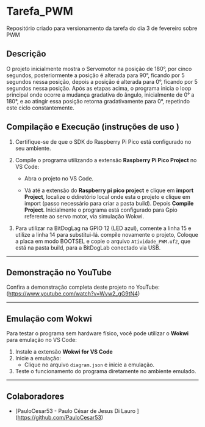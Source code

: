 # Tarefa_PWM
Repositório criado para versionamento da tarefa do dia 3 de fevereiro sobre PWM

## Descrição
 
O projeto  inicialmente mostra o Servomotor na posição de 180°, por cinco segundos,
posteriormente a posição é alterada para 90°, ficando por 5 segundos nessa posição, 
depois  a posição é alterada para 0°, ficando  por 5 segundos nessa posição. 
Após as etapas acima, o programa inicia o loop principal onde ocorre a mudança gradativa 
do ângulo, inicialmente de  0° a 180°, e ao atingir essa posição retorna gradativamente 
para 0°, repetindo este ciclo constantemente.  


## Compilação e Execução (instruções de uso )

1. Certifique-se de que o SDK do Raspberry Pi Pico está configurado no seu ambiente.
2. Compile o programa utilizando a extensão **Raspberry Pi Pico Project** no VS Code:
   - Abra o projeto no VS Code.

   - Vá até a extensão do **Raspberry pi pico project** e clique em  **import Project**, localize o ddiretório local onde esta o projeto e clique em  import (passo necessário para criar a pasta build). Depois **Compile Project**. Inicialmente o programa está configurado para Gpio referente ao servo motor, via simulação Wokwi.

3. Para utilizar na BitDogLag na GPIO 12 (LED azul), comente a linha 15 e utilize a linha 14 para substitui-lá. compile novamente o projeto,  Coloque a placa em modo BOOTSEL e copie o arquivo `Atividade_PWM.uf2`, que está na pasta build, para a BitDogLab conectado via USB.

---

## Demonstração no YouTube

Confira a demonstração completa deste projeto no YouTube: (https://www.youtube.com/watch?v=Wvw2_gG9tN4)

---

## Emulação com Wokwi

Para testar o programa sem hardware físico, você pode utilizar o **Wokwi** para emulação no VS Code:

1. Instale a extensão **Wokwi for VS Code**
3. Inicie a emulação:
   - Clique no arquivo `diagram.json` e inicie a emulação.
4. Teste o funcionamento do programa diretamente no ambiente emulado.

---

## Colaboradores
- [PauloCesar53 - Paulo César de Jesus Di Lauro ] (https://github.com/PauloCesar53)
